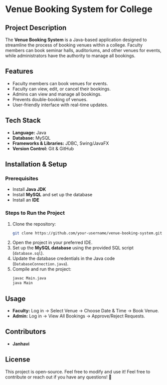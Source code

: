# Venue Booking System for College

## Project Description
The **Venue Booking System** is a Java-based application designed to streamline the process of booking venues within a college. Faculty members can book seminar halls, auditoriums, and other venues for events, while administrators have the authority to manage all bookings.

## Features
- Faculty members can book venues for events.
- Faculty can view, edit, or cancel their bookings.
- Admins can view and manage all bookings.
- Prevents double-booking of venues.
- User-friendly interface with real-time updates.

## Tech Stack
- **Language:** Java
- **Database:** MySQL
- **Frameworks & Libraries:** JDBC, Swing/JavaFX 
- **Version Control:** Git & GitHub

## Installation & Setup
### Prerequisites
- Install **Java JDK** 
- Install **MySQL** and set up the database
- Install an **IDE** 

### Steps to Run the Project
1. Clone the repository:
   ```sh
   git clone https://github.com/your-username/venue-booking-system.git
   ```
2. Open the project in your preferred IDE.
3. Set up the **MySQL database** using the provided SQL script (`database.sql`).
4. Update the database credentials in the Java code (`DatabaseConnection.java`).
5. Compile and run the project:
   ```sh
   javac Main.java
   java Main

## Usage
- **Faculty:** Log in → Select Venue → Choose Date & Time → Book Venue.
- **Admin:** Log in → View All Bookings → Approve/Reject Requests.

## Contributors
- **Janhavi** 

## License 
This project is open-source. Feel free to modify and use it!
Feel free to contribute or reach out if you have any questions! 🎉
